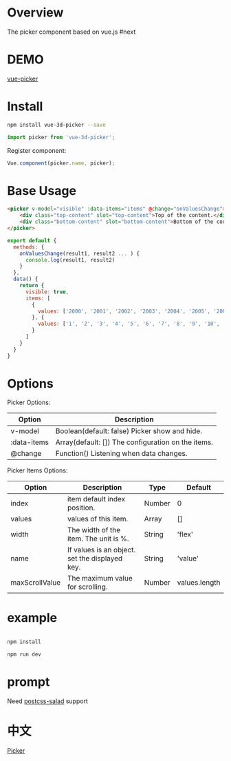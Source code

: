 [postcss-salad]: https://github.com/ElemeFE/postcss-salad
[Picker]: https://xiecg.github.io/2016/10/23/vue-picker/
[vue-picker]: https://xiecg.github.io/other/vue-picker/#/baseUsage

# Overview

The picker component based on vue.js #next

# DEMO

[vue-picker]

# Install

```Bash
npm install vue-3d-picker --save
```

```JavaScript
import picker from 'vue-3d-picker';
```

Register component:
```JavaScript
Vue.component(picker.name, picker);
```

# Base Usage
```HTML
<picker v-model="visible" :data-items="items" @change="onValuesChange">
	<div class="top-content" slot="top-content">Top of the content.</div>
	<div class="bottom-content" slot="bottom-content">Bottom of the content.</div>
</picker>
```

```JavaScript
export default {
  methods: {
    onValuesChange(result1, result2 ... ) {
      console.log(result1, result2)
    }
  },
  data() {
    return {
      visible: true,
      items: [
        {
          values: ['2000', '2001', '2002', '2003', '2004', '2005', '2006', '2007'],
        }, {
          values: ['1', '2', '3', '4', '5', '6', '7', '8', '9', '10', '11', '12'],
        }
      ]
    }
  }
}
```

# Options

Picker Options:

| Option | Description |
| ----- | ----- |
| v-model | Boolean(default: false) Picker show and hide. |
| :data-items | Array(default: []) The configuration on the items. |
| @change | Function() Listening when data changes. |


Picker Items Options:

| Option | Description | Type | Default |
| ----- | ----- | ----- | ----- |
| index | item default index position. | Number | 0 | 
| values | values of this item. | Array | [] |
| width | The width of the item. The unit is %.| String | 'flex' |
| name | If values is an object. set the displayed key.| String | 'value' |
| maxScrollValue | The maximum value for scrolling.| Number | values.length |

# example

```Bash

npm install

npm run dev

```

# prompt

Need [postcss-salad] support

# 中文

[Picker]
